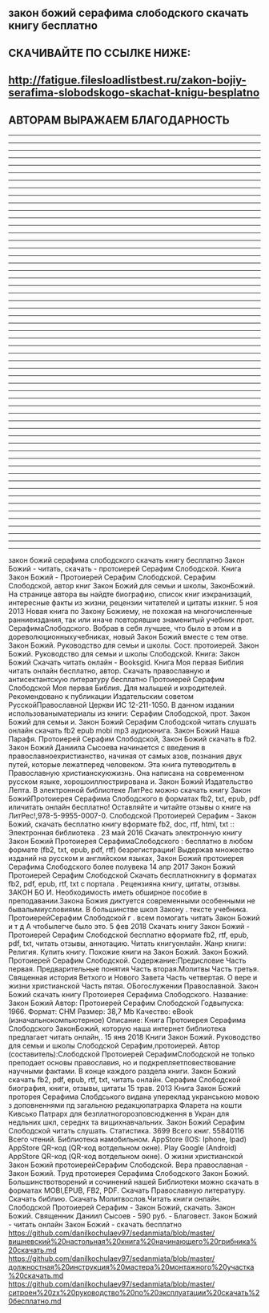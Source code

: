 закон божий серафима слободского скачать книгу бесплатно
--------------------------------------------------
СКАЧИВАЙТЕ ПО ССЫЛКЕ НИЖЕ:
--------------------------------------------------
http://fatigue.filesloadlistbest.ru/zakon-bojiy-serafima-slobodskogo-skachat-knigu-besplatno
--------------------------------------------------
АВТОРАМ ВЫРАЖАЕМ БЛАГОДАРНОСТЬ
--------------------------------------------------
--------------------------------------------------
--------------------------------------------------
--------------------------------------------------
--------------------------------------------------
--------------------------------------------------
--------------------------------------------------
--------------------------------------------------
--------------------------------------------------
--------------------------------------------------
--------------------------------------------------
--------------------------------------------------
--------------------------------------------------
--------------------------------------------------
--------------------------------------------------
--------------------------------------------------
--------------------------------------------------
--------------------------------------------------
--------------------------------------------------
--------------------------------------------------
--------------------------------------------------
--------------------------------------------------
--------------------------------------------------
--------------------------------------------------
--------------------------------------------------
--------------------------------------------------
--------------------------------------------------
--------------------------------------------------
--------------------------------------------------
--------------------------------------------------
--------------------------------------------------
--------------------------------------------------
--------------------------------------------------
--------------------------------------------------
--------------------------------------------------
--------------------------------------------------
--------------------------------------------------
--------------------------------------------------
--------------------------------------------------
--------------------------------------------------
--------------------------------------------------
--------------------------------------------------
--------------------------------------------------
--------------------------------------------------
--------------------------------------------------
--------------------------------------------------
--------------------------------------------------
--------------------------------------------------
--------------------------------------------------
--------------------------------------------------
--------------------------------------------------
--------------------------------------------------
--------------------------------------------------
--------------------------------------------------
--------------------------------------------------
--------------------------------------------------
--------------------------------------------------
закон божий серафима слободского скачать книгу бесплатно Закон Божий - читать, скачать - протоиерей Серафим Слободской. Книга Закон Божий - Протоиерей Серафим Слободской. Серафим Слободской, автор книг Закон Божий для семьи и школы, ЗаконБожий. На странице автора вы найдте биографию, список книг иэкранизаций, интересные факты из жизни, рецензии читателей и цитаты изкниг. 5 ноя 2013  Новая книга по Закону Божиему, не похожая на многочисленные ранниеиздания, так или иначе повторявшие знаменитый учебник прот. СерафимаСлободского. Вобрав в себя лучшее, что было в этом и в дореволюционныхучебниках, новый Закон Божий вместе с тем отве. Закон Божий. Руководство для семьи и школы. Сост. протоиерей. Закон Божий. Руководство для семьи и школы Слободской. Книга: Закон Божий  Скачать читать онлайн - Booksgid. Книга Моя первая Библия читать онлайн бесплатно, автор. Скачать православную и антисектантскую литературу бесплатно
Протоиерей Серафим Слободской Моя первая Библия. Для малышей и ихродителей. Рекомендовано к публикации Издательским советом РусскойПравославной Церкви  ИС 12-211-1050. В данном издании использованыматериалы из книги: Серафим Слободской, прот. Закон Божий для семьи и. Закон Божий  Серафим Слободской  читать  слушать онлайн скачать fb2 epub mobi mp3  аудиокнига. Закон Божий  Наша Парафя. Протоиерей Серафим Слободской, Закон Божий  скачать в fb2. Закон Божий Даниила Сысоева начинается с введения в православноехристианство, начиная от самых азов, познания двух путей, которые лежатперед человеком. Эта книга  путеводитель в Православную христианскуюжизнь. Она написана на современном русском языке, хорошоиллюстрирована и. Закон Божий Издательство Лепта. В электронной библиотеке ЛитРес можно скачать книгу Закон БожийПротоиерея Серафима Слободского в форматах fb2, txt, epub, pdf иличитать онлайн бесплатно! Оставляйте и читайте отзывы о книге на ЛитРес!,978-5-9955-0007-0. Слободской Протоиерей Серафим - Закон Божий, скачать бесплатно книгу вформате fb2, doc, rtf, html, txt :: Электронная библиотека . 23 май 2016  Скачать электронную книгу Закон Божий Протоиерея СерафимаСлободского : бесплатно в любом формате (fb2, txt, epub, pdf, rtf) безрегистрации! Выдержав множество изданий на русском и английском языках, Закон Божий протоиерея Серафима Слободского более полувека
14 апр 2017  Закон Божий Протоиерей Серафим Слободской  Скачать бесплатнокнигу в форматах fb2, pdf, epub, rtf, txt с портала . Рецензияна книгу, цитаты, отзывы. ЗАКОН БО И. Необходимость иметь обширное пособие в преподавании.Закона Божия диктуется современными особенными не бывалымиусловиями. В большинстве школ Закону . тексте учебника. ПротоиерейСерафим Слободской г . всем помогать читать Закон Божий и т д А чтобылегче было это. 5 фев 2018  Скачать книгу Закон Божий - Протоиерей Серафим Слободской бесплатно вформате fb2, rtf, epub, pdf, txt, читать отзывы, аннотацию. Читать книгуонлайн. Жанр книги: Религия. Купить книгу. Похожие книги на Закон Божий. Закон Божий. Протоиерей Серафим Слободской. Содержание:Предисловие  Часть первая. Предварительные понятия  Часть вторая.Молитвы  Часть третья. Священная история Ветхого и Нового Завета Часть четвертая. О вере и жизни христианской  Часть пятая. ОБогослужении Православной. Закон Божий скачать книгу Протоиерея Серафима Слободского. Название: Закон Божий Автор: Протоиерей Серафим Слободской Годвыпуска: 1966. Формат: CHM Размер: 38,7 Mb Качество: eBook (изначальнокомпьютерное) Описание: Книга Протоиерея Серафима Слободского ЗаконБожий, которую наша интернет библиотека предлагает читать онлайн,. 15 янв 2018  Книги Закон Божий. Руководство для семьи и школы Слободской Серафим,протоиерей. Автор (составитель):Слободской  Протоиерей СерафимСлободской не только преподает основы православия, но и подкрепляетповествование научными фактами. В конце каждого раздела книги. Закон Божий скачать fb2, pdf, epub, rtf, txt, читать онлайн. Серафим Слободской  биография, книги, отзывы, цитаты
15 трав. 2013  Книга Закон Божий проторея Серафима Слобдського видана упереклад укранською мовою з доповненнями пд загальною редакцюпатрарха Фларета на кошти Кивсько Патрарх для безплатногорозповсюдження в Укран  для недльних шкл, середнх та вищихнавчальних. Закон Божий  Серафим Слободской  читать  слушать. Статистика. 3699 Всего книг. 55840116 Всего чтений. Библиотека намобильном. AppStore (IOS: Iphone, Ipad) AppStore QR-код (QR-код вотдельном окне). Play Google (Android) AppStore QR-код (QR-код вотдельном окне). О жизни христианской  Закон Божий  протоиерейСерафим Слободской. Вера православная - Закон Божий. Труд протоиерея Серафима Слободского Закон Божий. Большинствотворений и сочинений нашей Библиотеки можно скачать в форматах MOBI,EPUB, FB2, PDF. Скачать Православную литературу. Скачать библию. Скачать Молитвослов.Читать книги онлайн. Слободской Протоиерей Серафим - Закон Божий, скачать. Закон Божий. Священник Даниил Сысоев - 590 руб. - Благовест. Закон Божий - читать онлайн  Закон Божий - скачать бесплатно
https://github.com/danilkochulaev97/sedanmiata/blob/master/вишневский%20настольная%20книга%20начинающего%20грибника%20скачать.md
https://github.com/danilkochulaev97/sedanmiata/blob/master/должностная%20инструкция%20мастера%20монтажного%20участка%20скачать.md
https://github.com/danilkochulaev97/sedanmiata/blob/master/ситроен%20zx%20руководство%20по%20эксплуатации%20скачать%20бесплатно.md